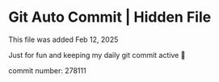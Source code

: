 # Git Auto Commit | Hidden File

This file was added Feb 12, 2025

Just for fun and keeping my daily git commit active 🤪

commit number: 278111

